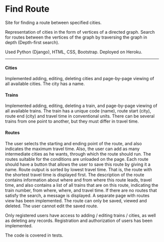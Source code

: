 # Find Route

Site for finding a route between specified cities.

Representation of cities in the form of vertices of a directed graph. 
Search for routes between the vertices of the graph by traversing the graph in depth (Depth-first search).

Used Python (Django), HTML, CSS, Bootstrap.
Deployed on Heroku.
____

#### Cities
Implemented adding, editing, deleting cities and page-by-page viewing of all available cities. 
The city has a name.

#### Trains
Implemented adding, editing, deleting a train, and page-by-page viewing of all available trains. 
The train has a unique code (name), route start (city), route end (city) and travel time in conventional units. 
There can be several trains from one point to another, but they must differ in travel time.

#### Routes
The user selects the starting and ending point of the route, and also indicates the maximum travel time. 
Also, the user can add as many intermediate cities as he wants, through which the route should run. 
The routes suitable for the conditions are unloaded on the page. 
Each route should have a button that allows the user to save this route by giving it a name.
Route output is sorted by lowest travel time. 
That is, the route with the shortest travel time is displayed first. 
The description of the route contains information about where and from where this route leads, travel time, 
and also contains a list of all trains that are on this route, indicating the train number, from where, where, 
and travel time. 
If there are no routes that satisfy the search, a message is displayed.
A separate page with routes view has been implemented. 
The route can only be saved, viewed and deleted. The user cannot edit the saved route.

Only registered users have access to adding / editing trains / cities, as well as deleting any records.
Registration and authorization of users has been implemented.

The code is covered in tests.